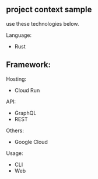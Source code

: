 ## project context sample
use these technologies below.

Language:
- Rust

Framework:
- 

Hosting:
- Cloud Run

API:
- GraphQL
- REST

Others:
- Google Cloud

Usage:
- CLI
- Web
